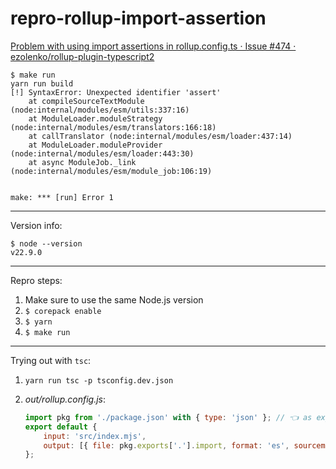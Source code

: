 # repro-rollup-import-assertion

[Problem with using import assertions in rollup.config.ts · Issue #474 · ezolenko/rollup-plugin-typescript2](https://github.com/ezolenko/rollup-plugin-typescript2/issues/474)

```shell
$ make run
yarn run build
[!] SyntaxError: Unexpected identifier 'assert'
    at compileSourceTextModule (node:internal/modules/esm/utils:337:16)
    at ModuleLoader.moduleStrategy (node:internal/modules/esm/translators:166:18)
    at callTranslator (node:internal/modules/esm/loader:437:14)
    at ModuleLoader.moduleProvider (node:internal/modules/esm/loader:443:30)
    at async ModuleJob._link (node:internal/modules/esm/module_job:106:19)


make: *** [run] Error 1
```

---

Version info:

```shell
$ node --version
v22.9.0
```

---

Repro steps:

1. Make sure to use the same Node.js version
1. `$ corepack enable`
1. `$ yarn`
1. `$ make run`

---

Trying out with `tsc`:

1. `yarn run tsc -p tsconfig.dev.json`
2. _out/rollup.config.js_:

    ```javascript
    import pkg from './package.json' with { type: 'json' }; // 👈 as expected
    export default {
        input: 'src/index.mjs',
        output: [{ file: pkg.exports['.'].import, format: 'es', sourcemap: true }]
    };
    ```
